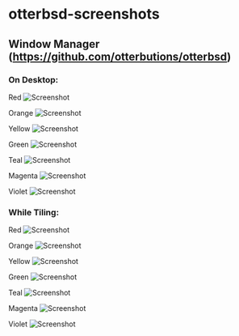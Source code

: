 # otterbsd-screenshots

## Window Manager (https://github.com/otterbutions/otterbsd)

### On Desktop:

Red
![Screenshot](https://github.com/otterbutions/otterbsd-screenshots/blob/main/wm-screenshots/red.png?raw=true)

Orange
![Screenshot](https://github.com/otterbutions/otterbsd-screenshots/blob/main/wm-screenshots/orange.png?raw=true)

Yellow
![Screenshot](https://github.com/otterbutions/otterbsd-screenshots/blob/main/wm-screenshots/yellow.png?raw=true)

Green
![Screenshot](https://github.com/otterbutions/otterbsd-screenshots/blob/main/wm-screenshots/green.png?raw=true)

Teal
![Screenshot](https://github.com/otterbutions/otterbsd-screenshots/blob/main/wm-screenshots/teal.png?raw=true)

Magenta
![Screenshot](https://github.com/otterbutions/otterbsd-screenshots/blob/main/wm-screenshots/magenta.png?raw=true)

Violet
![Screenshot](https://github.com/otterbutions/otterbsd-screenshots/blob/main/wm-screenshots/violet.png?raw=true)

### While Tiling:

Red
![Screenshot](https://github.com/otterbutions/otterbsd-screenshots/blob/main/wm-screenshots/tiling-red.png?raw=true)

Orange
![Screenshot](https://github.com/otterbutions/otterbsd-screenshots/blob/main/wm-screenshots/tiling-orange.png?raw=true)

Yellow
![Screenshot](https://github.com/otterbutions/otterbsd-screenshots/blob/main/wm-screenshots/tiling-yellow.png?raw=true)

Green
![Screenshot](https://github.com/otterbutions/otterbsd-screenshots/blob/main/wm-screenshots/tiling-green.png?raw=true)

Teal
![Screenshot](https://github.com/otterbutions/otterbsd-screenshots/blob/main/wm-screenshots/tiling-teal.png?raw=true)

Magenta
![Screenshot](https://github.com/otterbutions/otterbsd-screenshots/blob/main/wm-screenshots/tiling-magenta.png?raw=true)

Violet
![Screenshot](https://github.com/otterbutions/otterbsd-screenshots/blob/main/wm-screenshots/tiling-violet.png?raw=true)
